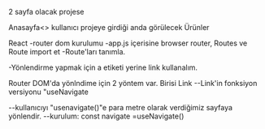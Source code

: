 2 sayfa olacak projese

Anasayfa<> kullanıcı projeye girdiği anda görülecek
Ürünler

React -router dom kurulumu
-app.js içerisine browser router, Routes ve Route import et
-Route'ları tanımla.

-Yönlendirme yapmak için a etiketi yerine link kullanalım.

Router DOM'da yönlndime için 2 yöntem var.
Birisi Link
--Link'in fonksiyon versiyonu "useNavigate

--kullanıcıyı "usenavigate()"e para metre olarak verdiğimiz sayfaya yönlendir.
--kurulum: const navigate =useNavigate()
